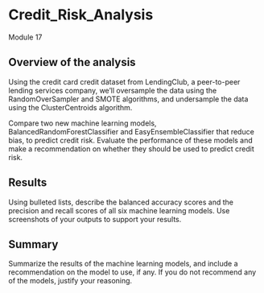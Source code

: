 # Credit_Risk_Analysis
Module 17

## Overview of the analysis 

Using the credit card credit dataset from LendingClub, a peer-to-peer lending services company, we’ll oversample the data using the RandomOverSampler and SMOTE algorithms, and undersample the data using the ClusterCentroids algorithm.  

Compare two new machine learning models, BalancedRandomForestClassifier and EasyEnsembleClassifier that reduce bias, to predict credit risk. Evaluate the performance of these models and make a recommendation on whether they should be used to predict credit risk.

## Results 

Using bulleted lists, describe the balanced accuracy scores and the precision and recall scores of all six machine learning models. Use screenshots of your outputs to support your results.

## Summary 

Summarize the results of the machine learning models, and include a recommendation on the model to use, if any. If you do not recommend any of the models, justify your reasoning.
